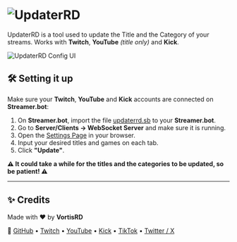 # ![UpdaterRD](https://i.imgur.com/Pxu8KoP.png)

UpdaterRD is a tool used to update the Title and the Category of your streams. Works with **Twitch**, **YouTube** *(title only)* and **Kick**.

![UpdaterRD Config UI](https://i.imgur.com/agpHocS.png)

## 🛠️ Setting it up

Make sure your **Twitch**, **YouTube** and **Kick** accounts are connected on **Streamer.bot**:

1. On **Streamer.bot**, import the file [updaterrd.sb](https://github.com/vortisrd/chatrd/blob/main/updaterrd.sb) to your **Streamer.bot**.
2. Go to **Server/Clients → WebSocket Server** and make sure it is running.
5. Open the [Settings Page](https://vortisrd.github.io/updaterrd) in your browser.
6. Input your desired titles and games on each tab.
7. Click **"Update"**.

**⚠️ It could take a while for the titles and the categories to be updated, so be patient! ⚠️**

---

## ✨ Credits

Made with ❤️ by **VortisRD**  

🔗 [GitHub](https://github.com/vortisrd) • [Twitch](https://twitch.tv/vortisrd) • [YouTube](https://youtube.com/@vortisrd) • [Kick](https://kick.com/vortisrd) • [TikTok](https://tiktok.com/@vortisrd) • [Twitter / X](https://twitter.com/vortisrd)